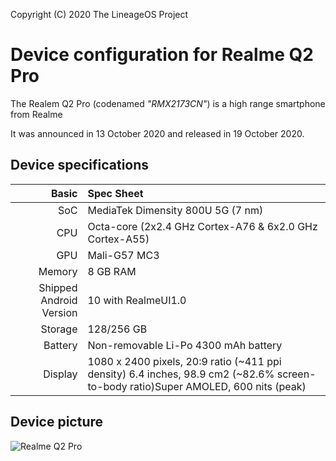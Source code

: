 Copyright (C) 2020 The LineageOS Project

Device configuration for Realme Q2 Pro
============================================

The Realem Q2 Pro (codenamed _"RMX2173CN"_) is a high range smartphone from Realme

It was announced in 13 October 2020 and released in 19 October 2020.

## Device specifications

Basic   | Spec Sheet
-------:|:-------------------------
SoC     | MediaTek Dimensity 800U 5G (7 nm)
CPU     | Octa-core (2x2.4 GHz Cortex-A76 & 6x2.0 GHz Cortex-A55)
GPU     | Mali-G57 MC3
Memory  | 8 GB RAM
Shipped Android Version | 10 with RealmeUI1.0
Storage | 128/256 GB
Battery | Non-removable Li-Po 4300 mAh battery
Display | 1080 x 2400 pixels, 20:9 ratio (~411 ppi density) 6.4 inches, 98.9 cm2 (~82.6% screen-to-body ratio)Super AMOLED, 600 nits (peak)

## Device picture

![Realme Q2 Pro](https://fdn2.gsmarena.com/vv/pics/realme/realme-q2-pro-2.jpg "Realme Q2 Pro")
